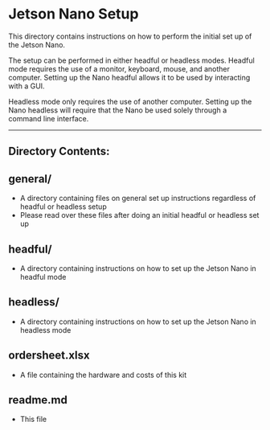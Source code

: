 <h1>Jetson Nano Setup</h1>

This directory contains instructions on how to perform the initial set up of the Jetson Nano.

The setup can be performed in either headful or headless modes. Headful mode requires the use of a monitor, keyboard, mouse, and another computer. 
Setting up the Nano headful allows it to be used by interacting with a GUI.

Headless mode only requires the use of another computer. Setting up the Nano headless will require that the Nano be used solely through a command line interface.

---

<h2>Directory Contents:</h2>

<h2>general/</h2>

* A directory containing files on general set up instructions regardless of headful or headless setup
* Please read over these files after doing an initial headful or headless set up

<h2>headful/</h2>

* A directory containing instructions on how to set up the Jetson Nano in headful mode

<h2>headless/</h2>

* A directory containing instructions on how to set up the Jetson Nano in headless mode

<h2>ordersheet.xlsx</h2>

* A file containing the hardware and costs of this kit

<h2>readme.md</h2>

* This file
